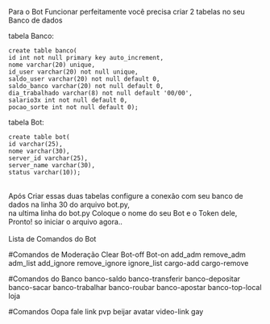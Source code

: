 Para o Bot Funcionar perfeitamente você precisa criar 2 tabelas no seu Banco de dados

tabela Banco:

```
create table banco(
id int not null primary key auto_increment,
nome varchar(20) unique,
id_user varchar(20) not null unique,
saldo_user varchar(20) not null default 0,
saldo_banco varchar(20) not null default 0,
dia_trabalhado varchar(8) not null default '00/00',
salario3x int not null default 0,
pocao_sorte int not null default 0);
```

tabela Bot:

```
create table bot(
id varchar(25),
nome varchar(30),
server_id varchar(25),
server_name varchar(30),
status varchar(10));
```
</br>
Após Criar essas duas tabelas configure a conexão com seu banco de dados na linha 30 do arquivo bot.py, </br>
na ultima linha do bot.py Coloque o nome do seu Bot e o Token dele, Pronto! so iniciar o arquivo agora..</br>
</br>
Lista de Comandos do Bot</br>

#Comandos de Moderação
Clear
Bot-off
Bot-on
add_adm
remove_adm
adm_list
add_ignore
remove_ignore
ignore_list
cargo-add
cargo-remove

#Comandos do Banco
banco-saldo
banco-transferir
banco-depositar
banco-sacar
banco-trabalhar
banco-roubar
banco-apostar
banco-top-local
loja

#Comandos Oopa
fale
link
pvp
beijar
avatar
video-link
gay
